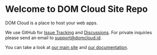 # Welcome to DOM Cloud Site Repo

DOM Cloud is a place to host your web apps.

We use GitHub for [Issue Tracking](https://github.com/domcloud/domcloud-io/issues) and [Discussions](https://github.com/domcloud/domcloud-io/discussions). For private inquiries please send an email to [support@domcloud.id](mailto:support@domcloud.id).

You can take a look at [our main site](https://domcloud.io/) and [our documentation](https://domcloud.io/docs/).
